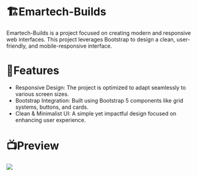 # 🏗️Emartech-Builds
Emartech-Builds is a project focused on creating modern and responsive web interfaces. This project leverages Bootstrap to design a clean, user-friendly, and mobile-responsive interface.

# 📐Features
- Responsive Design: The project is optimized to adapt seamlessly to various screen sizes.
- Bootstrap Integration: Built using Bootstrap 5 components like grid systems, buttons, and cards.
- Clean & Minimalist UI: A simple yet impactful design focused on enhancing user experience.

# 📺Preview
![](./Emartech.gif)
